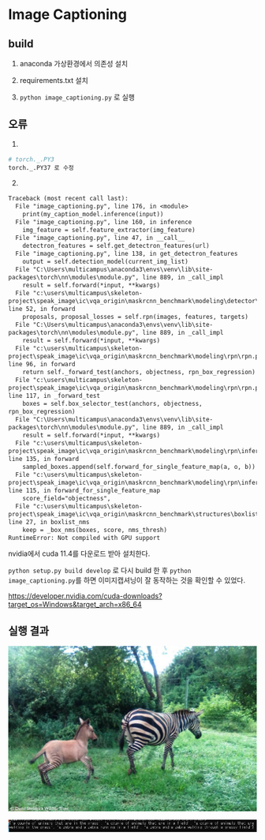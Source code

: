 # Image Captioning

## build

1. anaconda 가상환경에서 의존성 설치
2. requirements.txt  설치

3. `python image_captioning.py` 로 실행

## 오류

1.

```python
# torch._.PY3
torch._.PY37 로 수정
```

2.

```
Traceback (most recent call last):  
  File "image_captioning.py", line 176, in <module>
    print(my_caption_model.inference(input))
  File "image_captioning.py", line 160, in inference
    img_feature = self.feature_extractor(img_feature)
  File "image_captioning.py", line 47, in __call__
    detectron_features = self.get_detectron_features(url)
  File "image_captioning.py", line 138, in get_detectron_features
    output = self.detection_model(current_img_list)
  File "C:\Users\multicampus\anaconda3\envs\venv\lib\site-packages\torch\nn\modules\module.py", line 889, in _call_impl
    result = self.forward(*input, **kwargs)
  File "c:\users\multicampus\skeleton-project\speak_image\ic\vqa_origin\maskrcnn_benchmark\modeling\detector\generalized_rcnn.py", line 52, in forward
    proposals, proposal_losses = self.rpn(images, features, targets)
  File "C:\Users\multicampus\anaconda3\envs\venv\lib\site-packages\torch\nn\modules\module.py", line 889, in _call_impl
    result = self.forward(*input, **kwargs)
  File "c:\users\multicampus\skeleton-project\speak_image\ic\vqa_origin\maskrcnn_benchmark\modeling\rpn\rpn.py", line 96, in forward
    return self._forward_test(anchors, objectness, rpn_box_regression)
  File "c:\users\multicampus\skeleton-project\speak_image\ic\vqa_origin\maskrcnn_benchmark\modeling\rpn\rpn.py", line 117, in _forward_test
    boxes = self.box_selector_test(anchors, objectness, rpn_box_regression)
  File "C:\Users\multicampus\anaconda3\envs\venv\lib\site-packages\torch\nn\modules\module.py", line 889, in _call_impl
    result = self.forward(*input, **kwargs)
  File "c:\users\multicampus\skeleton-project\speak_image\ic\vqa_origin\maskrcnn_benchmark\modeling\rpn\inference.py", line 135, in forward
    sampled_boxes.append(self.forward_for_single_feature_map(a, o, b))
  File "c:\users\multicampus\skeleton-project\speak_image\ic\vqa_origin\maskrcnn_benchmark\modeling\rpn\inference.py", line 115, in forward_for_single_feature_map
    score_field="objectness",
  File "c:\users\multicampus\skeleton-project\speak_image\ic\vqa_origin\maskrcnn_benchmark\structures\boxlist_ops.py", line 27, in boxlist_nms
    keep = _box_nms(boxes, score, nms_thresh)
RuntimeError: Not compiled with GPU support
```

nvidia에서 cuda 11.4를 다운로드 받아 설치한다.

`python setup.py build develop` 로 다시 build 한 후 `python image_captioning.py`를 하면 이미지캡셔닝이 잘 동작하는 것을 확인할 수 있었다.

 https://developer.nvidia.com/cuda-downloads?target_os=Windows&target_arch=x86_64 



## 실행 결과

![zebra](README.assets/zebra.jpeg)

![image-20210903094842192](README.assets/image-20210903094842192.png)
